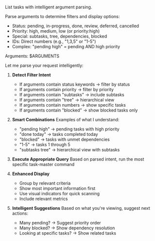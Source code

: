 List tasks with intelligent argument parsing.

Parse arguments to determine filters and display options:

- Status: pending, in-progress, done, review, deferred, cancelled
- Priority: high, medium, low (or priority:high)
- Special: subtasks, tree, dependencies, blocked
- IDs: Direct numbers (e.g., "1,3,5" or "1-5")
- Complex: "pending high" = pending AND high priority

Arguments: $ARGUMENTS

Let me parse your request intelligently:

1. **Detect Filter Intent**
   - If arguments contain status keywords → filter by status
   - If arguments contain priority → filter by priority
   - If arguments contain "subtasks" → include subtasks
   - If arguments contain "tree" → hierarchical view
   - If arguments contain numbers → show specific tasks
   - If arguments contain "blocked" → show blocked tasks only

2. **Smart Combinations** Examples of what I understand:
   - "pending high" → pending tasks with high priority
   - "done today" → tasks completed today
   - "blocked" → tasks with unmet dependencies
   - "1-5" → tasks 1 through 5
   - "subtasks tree" → hierarchical view with subtasks

3. **Execute Appropriate Query** Based on parsed intent, run the most specific
   task-master command

4. **Enhanced Display**
   - Group by relevant criteria
   - Show most important information first
   - Use visual indicators for quick scanning
   - Include relevant metrics

5. **Intelligent Suggestions** Based on what you're viewing, suggest next
   actions:
   - Many pending? → Suggest priority order
   - Many blocked? → Show dependency resolution
   - Looking at specific tasks? → Show related tasks
